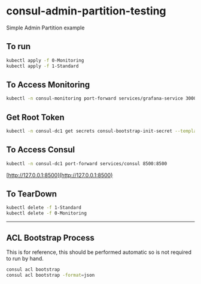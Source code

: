 # consul-admin-partition-testing
Simple Admin Partition example

## To run
```bash
kubectl apply -f 0-Monitoring
kubectl apply -f 1-Standard
```

## To Access Monitoring
```bash
kubectl -n consul-monitoring port-forward services/grafana-service 3000:80
```

## Get Root Token
```bash
kubectl -n consul-dc1 get secrets consul-bootstrap-init-secret --template={{.data.SecretID}} | base64 -d
```


## To Access Consul
```bash
kubectl -n consul-dc1 port-forward services/consul 8500:8500
```

[http://127.0.0.1:8500](http://127.0.0.1:8500)


## To TearDown
```bash
kubectl delete -f 1-Standard
kubectl delete -f 0-Monitoring
```

---

## ACL Bootstrap Process
This is for reference, this should be performed automatic so is not required to run by hand. 

```bash
consul acl bootstrap
consul acl bootstrap -format=json
```